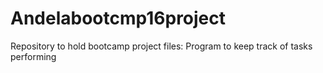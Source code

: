 # Andelabootcmp16project
Repository to hold bootcamp project files: Program to keep track of tasks performing
